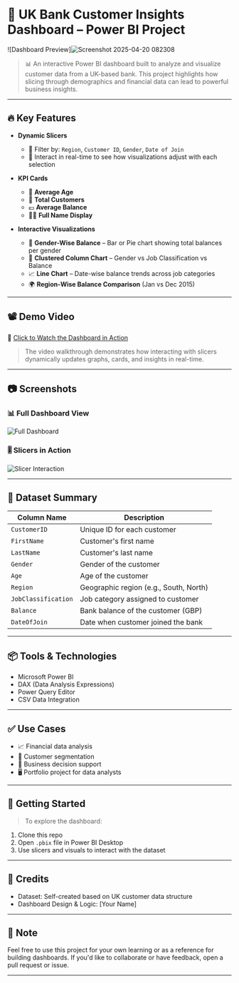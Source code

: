 # 💼 UK Bank Customer Insights Dashboard – Power BI Project

![Dashboard Preview]![Screenshot 2025-04-20 082308](https://github.com/user-attachments/assets/7d2804e2-c596-4e4b-b6ee-f5932ecae8d3)

> 📊 An interactive Power BI dashboard built to analyze and visualize customer data from a UK-based bank. This project highlights how slicing through demographics and financial data can lead to powerful business insights.

---

## 🔥 Key Features

- **Dynamic Slicers**
  - 🔁 Filter by: `Region`, `Customer ID`, `Gender`, `Date of Join`
  - 📅 Interact in real-time to see how visualizations adjust with each selection

- **KPI Cards**
  - 🧓 **Average Age**
  - 👥 **Total Customers**
  - 💷 **Average Balance**
  - 🧑‍💼 **Full Name Display**

- **Interactive Visualizations**
  - 📘 **Gender-Wise Balance** – Bar or Pie chart showing total balances per gender
  - 🏢 **Clustered Column Chart** – Gender vs Job Classification vs Balance
  - 📈 **Line Chart** – Date-wise balance trends across job categories
  - 🌍 **Region-Wise Balance Comparison** (Jan vs Dec 2015)
  
---

## 📽 Demo Video

🎥 [Click to Watch the Dashboard in Action](https://www.youtube.com/watch?v=your-demo-video-link)

> The video walkthrough demonstrates how interacting with slicers dynamically updates graphs, cards, and insights in real-time.

---

## 📷 Screenshots

### 📊 Full Dashboard View
![Full Dashboard](images/full-dashboard.png)

### 🎚 Slicers in Action
![Slicer Interaction](images/slicer-interaction.gif)

---

## 📁 Dataset Summary

| Column Name        | Description                                   |
|--------------------|-----------------------------------------------|
| `CustomerID`       | Unique ID for each customer                   |
| `FirstName`        | Customer's first name                         |
| `LastName`         | Customer's last name                          |
| `Gender`           | Gender of the customer                        |
| `Age`              | Age of the customer                           |
| `Region`           | Geographic region (e.g., South, North)        |
| `JobClassification`| Job category assigned to customer             |
| `Balance`          | Bank balance of the customer (GBP)            |
| `DateOfJoin`       | Date when customer joined the bank            |

---

## 📦 Tools & Technologies

- Microsoft Power BI
- DAX (Data Analysis Expressions)
- Power Query Editor
- CSV Data Integration

---

## ✅ Use Cases

- 📈 Financial data analysis
- 👥 Customer segmentation
- 🧠 Business decision support
- 🖥️ Portfolio project for data analysts

---

## 🚀 Getting Started

> To explore the dashboard:
1. Clone this repo
2. Open `.pbix` file in Power BI Desktop
3. Use slicers and visuals to interact with the dataset

---

## 🤝 Credits

- Dataset: Self-created based on UK customer data structure
- Dashboard Design & Logic: [Your Name]

---

## 📌 Note

Feel free to use this project for your own learning or as a reference for building dashboards. If you'd like to collaborate or have feedback, open a pull request or issue.

---

